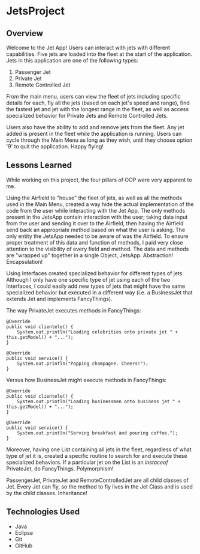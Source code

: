 # JetsProject
## Overview
Welcome to the Jet App! Users can interact with jets with different capabilities. Five jets are loaded into the fleet at the start of the application. Jets in this application are one of the following types:

1. Passenger Jet
2. Private Jet
3. Remote Controlled Jet

From the main menu, users can view the fleet of jets including specific details for each, fly all the jets (based on each jet's speed and range), find the fastest jet and jet with the longest range in the fleet, as well as access specialized behavior for Private Jets and Remote Controlled Jets.

Users also have the ability to add and remove jets from the fleet. Any jet added is present in the fleet while the application is running. Users can cycle through the Main Menu as long as they wish, until they choose option '9' to quit the application. Happy flying!

## Lessons Learned
While working on this project, the four pillars of OOP were very apparent to me.

Using the Airfield to "house" the fleet of jets, as well as all the methods used in the Main Menu, created a way hide the actual implementation of the code from the user while interacting with the Jet App. The only methods present in the JetsApp contain interaction with the user; taking data input from the user and sending it over to the Airfield, then having the Airfield send back an appropriate method based on what the user is asking. The only entity the JetsApp needed to be aware of was the Airfield. To ensure proper treatment of this data and function of methods, I paid very close attention to the visibility of every field and method. The data and methods are "wrapped up" together in a single Object, JetsApp. Abstraction! Encapsulation!

Using Interfaces created specialized behavior for different types of jets. Although I only have one specific type of jet using each of the two Interfaces, I could easily add new types of jets that might have the same specialized behavior but executed in a different way (i.e. a BusinessJet that extends Jet and implements FancyThings).

The way PrivateJet executes methods in FancyThings:


	@Override
	public void clientele() {
		System.out.println("Loading celebrities onto private jet " + this.getModel() + "...");
	}

	@Override
	public void service() {
		System.out.println("Popping champagne. Cheers!");
	}

Versus how BusinessJet might execute methods in FancyThings:

	@Override
	public void clientele() {
		System.out.println("Loading businessmen onto business jet " + this.getModel() + "...");
	}

	@Override
	public void service() {
		System.out.println("Serving breakfast and pouring coffee.");
	}
	
Moreover, having one List containing all jets in the fleet, regardless of what type of jet it is, created a specific routine to search for and execute these specialized behaviors. If a particular jet on the List is an *instaceof* PrivateJet, do FancyThings. Polymorphism!

PassengerJet, PrivateJet and RemoteControlledJet are all child classes of Jet. Every Jet can fly, so the method to fly lives in the Jet Class and is used by the child classes. Inheritance!


## Technologies Used
- Java
- Eclipse
- Git
- GitHub